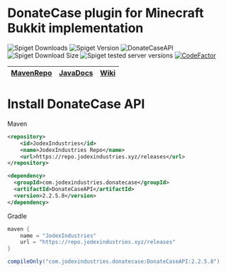 # DonateCase plugin for Minecraft Bukkit implementation
![Spiget Downloads](https://img.shields.io/spiget/downloads/106701?label=Spigot%20downloads) ![Spiget Version](https://img.shields.io/spiget/version/106701?label=DonateCase)  ![DonateCaseAPI](https://repo.jodexindustries.xyz/api/badge/latest/releases/com/jodexindustries/donatecase/DonateCaseAPI?color=40c14a&name=DonateCaseAPI&prefix=v) ![Spiget Download Size](https://img.shields.io/spiget/download-size/106701) ![Spiget tested server versions](https://img.shields.io/spiget/tested-versions/106701) [![CodeFactor](https://www.codefactor.io/repository/github/jodexx/donatecase/badge)](https://www.codefactor.io/repository/github/jodexx/donatecase)

| [MavenRepo](https://repo.jodexindustries.xyz/#/releases/com/jodexindustries/donatecase/DonateCaseAPI) | [JavaDocs](https://repo.jodexindustries.xyz/javadoc/releases/com/jodexindustries/donatecase/DonateCaseAPI/latest) | [Wiki](https://wiki.jodexindustries.xyz/docs/DonateCase/API/donatecase-api-main) |
|---------------------------------------------------------------------------------------------------------|---------------------------------------------------------------------------------------------------------------------|------------------------------------------------------|


# Install DonateCase API
Maven
```xml
<repository>
    <id>JodexIndustries</id>
    <name>JodexIndustries Repo</name>
    <url>https://repo.jodexindustries.xyz/releases</url>
</repository>
```
```xml
<dependency>
  <groupId>com.jodexindustries.donatecase</groupId>
  <artifactId>DonateCaseAPI</artifactId>
  <version>2.2.5.8</version>
</dependency>
```
Gradle
```gradle
maven {
    name = "JodexIndustries"
    url = "https://repo.jodexindustries.xyz/releases"
}
```
```gradle
compileOnly("com.jodexindustries.donatecase:DonateCaseAPI:2.2.5.8")
```
